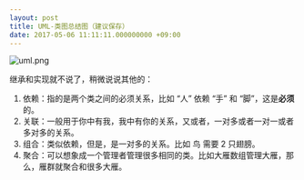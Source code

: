 ```yaml
---
layout: post
title: UML-类图总结图（建议保存）
date: 2017-05-06 11:11:11.000000000 +09:00
---
```

![uml.png](https://upload-images.jianshu.io/upload_images/4236553-7032e37b92f11457.png?imageMogr2/auto-orient/strip%7CimageView2/2/w/1240)



继承和实现就不说了，稍微说说其他的：
1. 依赖：指的是两个类之间的必须关系，比如 “人” 依赖 “手” 和 “脚”，这是**必须**的。
2. 关联：一般用于你中有我，我中有你的关系，又或者，一对多或者一对一或者多对多的关系。
3. 组合：类似依赖，但是，是一对多的关系。比如 鸟 需要 2 只翅膀。
4. 聚合：可以想象成一个管理者管理很多相同的类。比如大雁数组管理大雁，那么，雁群就聚合和很多大雁。

